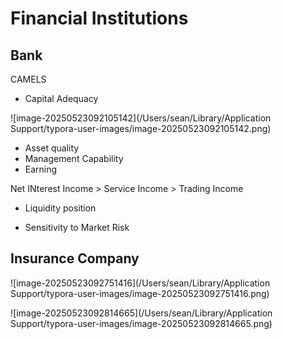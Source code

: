 # Financial Institutions 

## Bank

CAMELS

* Capital Adequacy

![image-20250523092105142](/Users/sean/Library/Application Support/typora-user-images/image-20250523092105142.png)

* Asset quality
* Management Capability
* Earning

Net INterest Income > Service Income > Trading Income

* Liquidity position

* Sensitivity to Market Risk

## Insurance Company

![image-20250523092751416](/Users/sean/Library/Application Support/typora-user-images/image-20250523092751416.png)

![image-20250523092814665](/Users/sean/Library/Application Support/typora-user-images/image-20250523092814665.png)